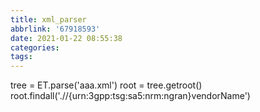 ```yaml
---
title: xml_parser
abbrlink: '67918593'
date: 2021-01-22 08:55:38
categories:
tags:
---
```

tree = ET.parse('aaa.xml')
root = tree.getroot()
root.findall('.//{urn:3gpp:tsg:sa5:nrm:ngran}vendorName')